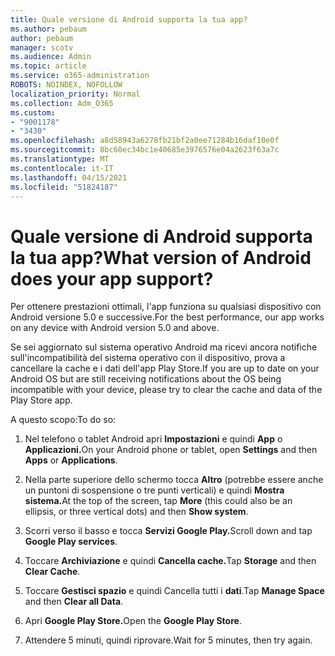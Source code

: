 ```yaml
---
title: Quale versione di Android supporta la tua app?
ms.author: pebaum
author: pebaum
manager: scotv
ms.audience: Admin
ms.topic: article
ms.service: o365-administration
ROBOTS: NOINDEX, NOFOLLOW
localization_priority: Normal
ms.collection: Adm_O365
ms.custom:
- "9001178"
- "3430"
ms.openlocfilehash: a8d58943a6278fb21bf2a0ee71284b16daf10e0f
ms.sourcegitcommit: 8bc60ec34bc1e40685e3976576e04a2623f63a7c
ms.translationtype: MT
ms.contentlocale: it-IT
ms.lasthandoff: 04/15/2021
ms.locfileid: "51824187"
---
```

# <a name="what-version-of-android-does-your-app-support"></a><span data-ttu-id="857a6-102">Quale versione di Android supporta la tua app?</span><span class="sxs-lookup"><span data-stu-id="857a6-102">What version of Android does your app support?</span></span>

<span data-ttu-id="857a6-103">Per ottenere prestazioni ottimali, l'app funziona su qualsiasi dispositivo con Android versione 5.0 e successive.</span><span class="sxs-lookup"><span data-stu-id="857a6-103">For the best performance, our app works on any device with Android version 5.0 and above.</span></span>

<span data-ttu-id="857a6-104">Se sei aggiornato sul sistema operativo Android ma ricevi ancora notifiche sull'incompatibilità del sistema operativo con il dispositivo, prova a cancellare la cache e i dati dell'app Play Store.</span><span class="sxs-lookup"><span data-stu-id="857a6-104">If you are up to date on your Android OS but are still receiving notifications about the OS being incompatible with your device, please try to clear the cache and data of the Play Store app.</span></span>

<span data-ttu-id="857a6-105">A questo scopo:</span><span class="sxs-lookup"><span data-stu-id="857a6-105">To do so:</span></span> 

1. <span data-ttu-id="857a6-106">Nel telefono o tablet Android apri **Impostazioni** e quindi **App** o **Applicazioni.**</span><span class="sxs-lookup"><span data-stu-id="857a6-106">On your Android phone or tablet, open **Settings** and then **Apps** or **Applications**.</span></span>

2. <span data-ttu-id="857a6-107">Nella parte superiore dello schermo tocca **Altro** (potrebbe essere anche un puntoni di sospensione o tre punti verticali) e quindi **Mostra sistema.**</span><span class="sxs-lookup"><span data-stu-id="857a6-107">At the top of the screen, tap **More** (this could also be an ellipsis, or three vertical dots) and then **Show system**.</span></span> 

3. <span data-ttu-id="857a6-108">Scorri verso il basso e tocca **Servizi Google Play.**</span><span class="sxs-lookup"><span data-stu-id="857a6-108">Scroll down and tap **Google Play services**.</span></span> 

4. <span data-ttu-id="857a6-109">Toccare **Archiviazione** e quindi **Cancella cache.**</span><span class="sxs-lookup"><span data-stu-id="857a6-109">Tap **Storage** and then **Clear Cache**.</span></span> 

5. <span data-ttu-id="857a6-110">Toccare **Gestisci spazio** e quindi Cancella tutti i **dati**.</span><span class="sxs-lookup"><span data-stu-id="857a6-110">Tap **Manage Space** and then **Clear all Data**.</span></span> 

6. <span data-ttu-id="857a6-111">Apri **Google Play Store.**</span><span class="sxs-lookup"><span data-stu-id="857a6-111">Open the **Google Play Store**.</span></span> 

7. <span data-ttu-id="857a6-112">Attendere 5 minuti, quindi riprovare.</span><span class="sxs-lookup"><span data-stu-id="857a6-112">Wait for 5 minutes, then try again.</span></span> 